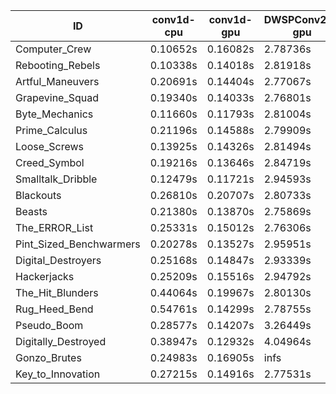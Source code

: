 |ID|conv1d-cpu|conv1d-gpu|DWSPConv2D-gpu|gemm-gpu|avg|
|-|-|-|-|-|-|
|Computer_Crew|0.10652s|0.16082s|2.78736s|1.66761s|1.18058s|
|Rebooting_Rebels|0.10338s|0.14018s|2.81918s|1.71388s|1.19416s|
|Artful_Maneuvers|0.20691s|0.14404s|2.77067s|1.66224s|1.19596s|
|Grapevine_Squad|0.19340s|0.14033s|2.76801s|1.69163s|1.19834s|
|Byte_Mechanics|0.11660s|0.11793s|2.81004s|1.74929s|1.19847s|
|Prime_Calculus|0.21196s|0.14588s|2.79909s|1.67954s|1.20912s|
|Loose_Screws|0.13925s|0.14326s|2.81494s|1.74555s|1.21075s|
|Creed_Symbol|0.19216s|0.13646s|2.84719s|1.69226s|1.21702s|
|Smalltalk_Dribble|0.12479s|0.11721s|2.94593s|1.74921s|1.23428s|
|Blackouts|0.26810s|0.20707s|2.80733s|1.67226s|1.23869s|
|Beasts|0.21380s|0.13870s|2.75869s|1.85314s|1.24108s|
|The_ERROR_List|0.25331s|0.15012s|2.76306s|1.86223s|1.25718s|
|Pint_Sized_Benchwarmers|0.20278s|0.13527s|2.95951s|1.87021s|1.29194s|
|Digital_Destroyers|0.25168s|0.14847s|2.93339s|1.91025s|1.31095s|
|Hackerjacks|0.25209s|0.15516s|2.94792s|1.91648s|1.31791s|
|The_Hit_Blunders|0.44064s|0.19967s|2.80130s|1.86586s|1.32687s|
|Rug_Heed_Bend|0.54761s|0.14299s|2.78755s|1.85543s|1.33339s|
|Pseudo_Boom|0.28577s|0.14207s|3.26449s|2.06094s|1.43832s|
|Digitally_Destroyed|0.38947s|0.12932s|4.04964s|2.36949s|1.73448s|
|Gonzo_Brutes|0.24983s|0.16905s|infs|1.88870s|infs|
|Key_to_Innovation|0.27215s|0.14916s|2.77531s|infs|infs|
